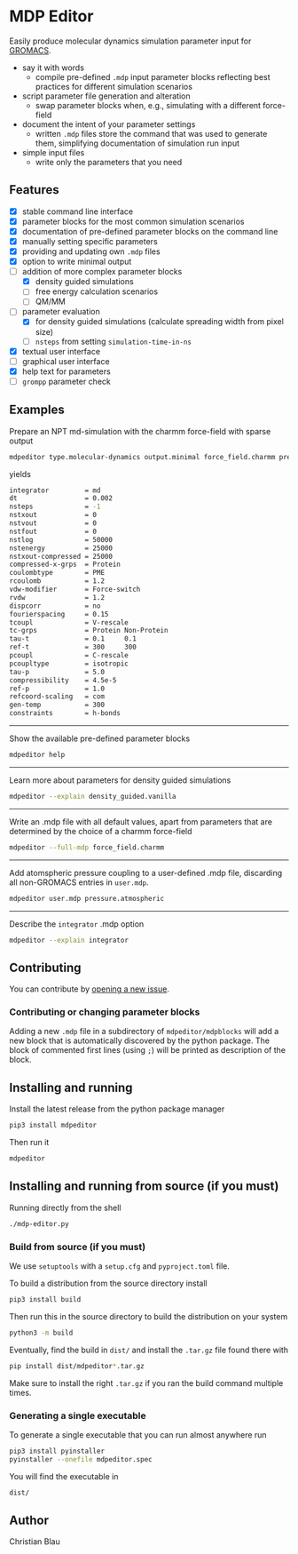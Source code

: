 # MDP Editor

Easily produce molecular dynamics simulation parameter input for
[GROMACS](https://gitlab.com/gromacs/gromacs).

- say it with words
  - compile pre-defined `.mdp` input parameter blocks reflecting best practices
  for different simulation scenarios
- script parameter file generation and alteration
  - swap parameter blocks when, e.g., simulating with a different force-field
- document the intent of your parameter settings
  - written `.mdp` files store the command that was used to generate them,
  simplifying documentation of simulation run input
- simple input files
  - write only the parameters that you need

## Features

- [x] stable command line interface
- [x] parameter blocks for the most common simulation scenarios
- [x] documentation of pre-defined parameter blocks on the command line
- [x] manually setting specific parameters
- [x] providing and updating own `.mdp` files
- [x] option to write minimal output
- [ ] addition of more complex parameter blocks
  - [x] density guided simulations
  - [ ] free energy calculation scenarios
  - [ ] QM/MM
- [ ] parameter evaluation
  - [x] for density guided simulations (calculate spreading width from pixel size)
  - [ ] `nsteps` from setting `simulation-time-in-ns`
- [x] textual user interface
- [ ] graphical user interface
- [x] help text for parameters
- [ ] `grompp` parameter check

## Examples

Prepare an NPT md-simulation with the charmm force-field with sparse output

```bash
mdpeditor type.molecular-dynamics output.minimal force_field.charmm pressure.atmospheric temperature.300K-protein-separate
```

yields

```bash
integrator         = md
dt                 = 0.002
nsteps             = -1
nstxout            = 0
nstvout            = 0
nstfout            = 0
nstlog             = 50000
nstenergy          = 25000
nstxout-compressed = 25000
compressed-x-grps  = Protein
coulombtype        = PME
rcoulomb           = 1.2
vdw-modifier       = Force-switch
rvdw               = 1.2
dispcorr           = no
fourierspacing     = 0.15
tcoupl             = V-rescale
tc-grps            = Protein Non-Protein
tau-t              = 0.1     0.1
ref-t              = 300     300
pcoupl             = C-rescale
pcoupltype         = isotropic
tau-p              = 5.0
compressibility    = 4.5e-5
ref-p              = 1.0
refcoord-scaling   = com
gen-temp           = 300
constraints        = h-bonds
```

---

Show the available pre-defined parameter blocks

```bash
mdpeditor help
```

---

Learn more about parameters for density guided simulations

```bash
mdpeditor --explain density_guided.vanilla
```

---

Write an .mdp file with all default values, apart from parameters that are
determined by the choice of a charmm force-field

```bash
mdpeditor --full-mdp force_field.charmm
```

---

Add atomspheric pressure coupling to a user-defined .mdp file, discarding all
non-GROMACS entries in `user.mdp`.

```bash
mdpeditor user.mdp pressure.atmospheric
```

---

Describe the `integrator` .mdp option

```bash
mdpeditor --explain integrator
```

## Contributing

You can contribute by [opening a new issue](https://gitlab.com/cblau/mdpeditor/-/issues/new).

### Contributing or changing parameter blocks

Adding a new `.mdp` file in a subdirectory of `mdpeditor/mdpblocks` will add a
new block that is automatically discovered by the python package. The block of
commented first lines (using `;`) will be printed as description of the block.

## Installing and running

Install the latest release from the python package manager

```bash
pip3 install mdpeditor
```

Then run it

```bash
mdpeditor
```

## Installing and running from source (if you must)

Running directly from the shell

```bash
./mdp-editor.py
```

### Build from source (if you must)

We use `setuptools` with a `setup.cfg` and `pyproject.toml` file.

To build a distribution from the source directory install

```bash
pip3 install build
```

Then run this in the source directory to build the distribution on your system

```bash
python3 -m build
```

Eventually, find the build in `dist/` and install the `.tar.gz` file found
there with

```bash
pip install dist/mdpeditor*.tar.gz
```

Make sure to install the right `.tar.gz` if you ran the build command
multiple times.

### Generating a single executable

To generate a single executable that you can run almost anywhere run

```bash
pip3 install pyinstaller
pyinstaller --onefile mdpeditor.spec
```

You will find the executable in

```bash
dist/
```

## Author

Christian Blau
